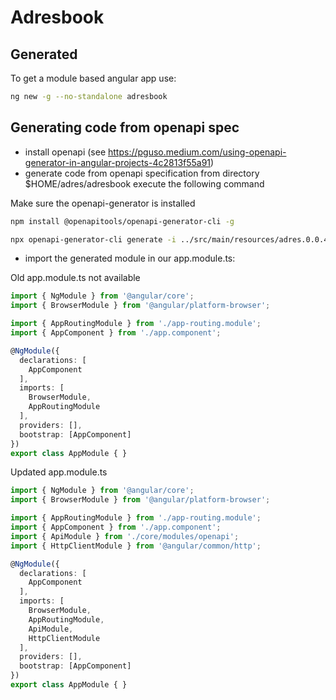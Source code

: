 # Adresbook

## Generated

To get a module based angular app use:
```bash
ng new -g --no-standalone adresbook
```

## Generating code from openapi spec


- install openapi (see https://pguso.medium.com/using-openapi-generator-in-angular-projects-4c2813f55a91)
- generate code from openapi specification from directory $HOME/adres/adresbook execute the following command

Make sure the openapi-generator is installed

```bash
npm install @openapitools/openapi-generator-cli -g
```

```bash
npx openapi-generator-cli generate -i ../src/main/resources/adres.0.0.4.yaml -g typescript-angular -o src/app/core/modules/openapi --additional-properties fileNaming=kebab-case,withInterfaces=true,ngVersion=17.3.12 --generate-alias-as-model
```

- import the generated module in our app.module.ts:

Old app.module.ts not available
```typescript
import { NgModule } from '@angular/core';
import { BrowserModule } from '@angular/platform-browser';

import { AppRoutingModule } from './app-routing.module';
import { AppComponent } from './app.component';

@NgModule({
  declarations: [
    AppComponent
  ],
  imports: [
    BrowserModule,
    AppRoutingModule
  ],
  providers: [],
  bootstrap: [AppComponent]
})
export class AppModule { }
```


Updated app.module.ts
```typescript
import { NgModule } from '@angular/core';
import { BrowserModule } from '@angular/platform-browser';

import { AppRoutingModule } from './app-routing.module';
import { AppComponent } from './app.component';
import { ApiModule } from './core/modules/openapi';
import { HttpClientModule } from '@angular/common/http';

@NgModule({
  declarations: [
    AppComponent
  ],
  imports: [
    BrowserModule,
    AppRoutingModule,
    ApiModule,
    HttpClientModule
  ],
  providers: [],
  bootstrap: [AppComponent]
})
export class AppModule { }
```
